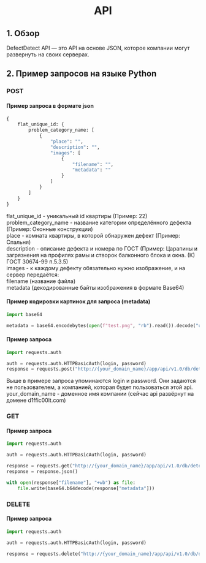 <h1 align="center">API</h1>



## 1. Обзор

DefectDetect API — это API на основе JSON, которое компании могут развернуть на своих серверах.

## 2. Пример запросов на языке Python

### POST
#### Пример запроса в формате json
```python
{
    flat_unique_id: {
        problem_category_name: [
            {
                "place": "",
                "description": "",
                "images": [
                    {
                        "filename": "",
                        "metadata": ""
                    }
                ]
            }
        ]
    }
}
```

flat_unique_id - уникальный id квартиры (Пример: 22) <br>
problem_category_name - название категории определённого дефекта (Пример: Оконные конструкции)<br>
place - комната квартиры, в которой обнаружен дефект (Пример: Спальня)<br>
description - описание дефекта и номера по ГОСТ (Пример: Царапины и загрязнения на профилях рамы и створок балконного блока и окна. (К) ГОСТ 30674-99 п.5.3.5)<br>
images - к каждому дефекту обязательно нужно изображение, и на сервер передаётся:<br>
    filename (название файла)<br>
    metadata (декодированные байты изображения в формате Base64)<br>

#### Пример кодировки картинок для запроса (metadata)
```python
import base64

metadata = base64.encodebytes(open(f"test.png", "rb").read()).decode("utf-8")
```

#### Пример запроса

```python
import requests.auth

auth = requests.auth.HTTPBasicAuth(login, password)
response = requests.post("http://{your_domain_name}/app/api/v1.0/db/detections/", auth=auth, json=json_example)
```

Выше в примере запроса упоминаются login и password. Они задаются не пользователем, а компанией, которая будет пользоваться этой api.<br>
your_domain_name - доменное имя компании (сейчас api развёрнут на домене d1ffic00lt.com)<br>

### GET
#### Пример запроса
```python
import requests.auth

auth = requests.auth.HTTPBasicAuth(login, password)

response = requests.get("http://{your_domain_name}/app/api/v1.0/db/detections/{flat_unique_id}", auth=auth)
response = response.json()

with open(response["filename"], "+wb") as file:
    file.write(base64.b64decode(response["metadata"]))
```

### DELETE
#### Пример запроса
```python
import requests.auth

auth = requests.auth.HTTPBasicAuth(login, password)

response = requests.delete("http://{your_domain_name}/app/api/v1.0/db/detections/{flat_unique_id}", auth=auth)
```
